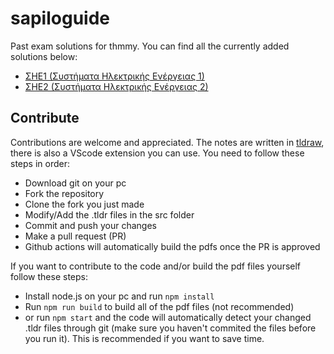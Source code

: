 # sapiloguide
Past exam solutions for thmmy. You can find all the currently added solutions below:

- [ΣΗΕ1 (Συστήματα Ηλεκτρικής Ενέργειας 1)](https://nontasbak.github.io/sapiloguide/pdfs/SHE1_sapiloguide.pdf)
- [ΣΗΕ2 (Συστήματα Ηλεκτρικής Ενέργειας 2)](https://nontasbak.github.io/sapiloguide/pdfs/SHE2_sapiloguide.pdf)

## Contribute

Contributions are welcome and appreciated. The notes are written in [tldraw](https://www.tldraw.com/), there is also a VScode extension you can use. You need to follow these steps in order:

- Download git on your pc
- Fork the repository
- Clone the fork you just made
- Modify/Add the .tldr files in the src folder
- Commit and push your changes
- Make a pull request (PR)
- Github actions will automatically build the pdfs once the PR is approved

If you want to contribute to the code and/or build the pdf files yourself follow these steps:

- Install node.js on your pc and run `npm install`
- Run `npm run build` to build all of the pdf files (not recommended)
- or run `npm start` and the code will automatically detect your changed .tldr files through git (make sure you haven't commited the files before you run it). This is recommended if you want to save time.




